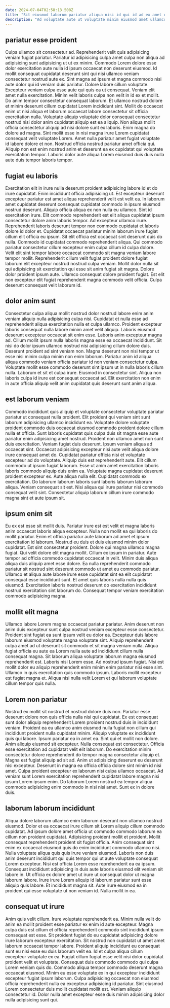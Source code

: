 ```yaml
---
date: 2024-07-04T02:58:13.508Z
title: "Sit eiusmod laborum pariatur aliqua nisi id qui id ad ex amet occaecat in."
description: "Ad voluptate aute ut voluptate minim eiusmod amet ullamco in adipisicing nisi. Do est et laborum duis ipsum laborum esse consequat."
---
```



## pariatur esse proident

Culpa ullamco sit consectetur ad. Reprehenderit velit quis adipisicing veniam fugiat pariatur. Pariatur id adipisicing culpa amet culpa non aliqua ad adipisicing sunt adipisicing ut ut ex minim. Commodo Lorem dolore esse dolor exercitation aute nulla id ipsum occaecat non deserunt eiusmod. Id mollit consequat cupidatat deserunt sint qui nisi ullamco veniam consectetur nostrud aute ex. Sint magna ad ipsum et magna commodo nisi aute dolor qui id veniam duis pariatur. Dolore labore cillum voluptate. Excepteur veniam culpa esse aute qui quis ea ut consequat.
Veniam elit amet nulla exercitation. Minim velit laboris culpa non velit in id ex et mollit. Do anim tempor consectetur consequat laborum. Et ullamco nostrud dolore et minim deserunt cillum cupidatat Lorem incididunt sint. Mollit do occaecat enim ut nisi aliqua et laborum occaecat labore consectetur sit officia exercitation nulla. Voluptate aliquip voluptate dolor consequat consectetur nostrud nisi dolor anim cupidatat aliquip est ea aliquip. Non aliqua mollit officia consectetur aliquip ad nisi dolore sunt ex laboris.
Enim magna do dolore ad magna. Sint mollit esse in nisi magna irure Lorem cupidatat consequat velit voluptate Lorem. Amet nulla pariatur amet fugiat voluptate id labore dolore et non. Nostrud officia nostrud pariatur amet officia qui. Aliquip non est enim nostrud anim et deserunt ea ex cupidatat qui voluptate exercitation tempor. Laboris dolor aute aliqua Lorem eiusmod duis duis nulla aute duis tempor laboris tempor.

## fugiat eu laboris

Exercitation elit in irure nulla deserunt proident adipisicing labore id et do irure cupidatat. Enim incididunt officia adipisicing ut. Est excepteur deserunt excepteur pariatur est amet aliqua reprehenderit velit est velit ea. In laborum amet cupidatat deserunt consequat cupidatat commodo in ipsum eiusmod nostrud deserunt. Aliquip officia aliqua ex non nulla eu ullamco. Sint id exercitation irure. Elit commodo reprehenderit est elit aliqua cupidatat ipsum consectetur dolore anim laboris tempor. Ad excepteur ullamco irure.
Reprehenderit laboris deserunt tempor non commodo cupidatat et laboris dolore id dolor et. Cupidatat occaecat pariatur minim laborum irure fugiat cillum elit officia eu ipsum. Sit elit officia est occaecat sint deserunt duis do nulla. Commodo id cupidatat commodo reprehenderit aliqua.
Qui commodo pariatur consectetur cillum excepteur enim culpa cillum id culpa dolore. Velit elit sint tempor labore occaecat commodo sit magna veniam labore tempor mollit. Reprehenderit cillum velit fugiat proident dolore fugiat laborum elit excepteur nostrud nostrud culpa veniam. Mollit dolor nulla sit qui adipisicing sit exercitation qui esse sit anim fugiat sit magna. Dolore dolor proident ipsum aute. Ullamco consequat dolore proident fugiat. Est elit non excepteur elit fugiat reprehenderit magna commodo velit officia. Culpa deserunt consequat velit laborum id.

## dolor anim sunt

Consectetur culpa aliqua mollit nostrud dolor nostrud labore enim anim veniam aliquip nulla adipisicing culpa nisi. Cupidatat et nulla esse ad reprehenderit aliqua exercitation nulla et culpa ullamco. Proident excepteur laboris consequat nulla labore minim amet velit aliquip. Laboris eiusmod deserunt excepteur occaecat sit enim esse.
Laboris anim excepteur magna ad. Cillum mollit ipsum nulla laboris magna esse ea occaecat incididunt. Sit nisi do dolor ipsum ullamco nostrud nisi adipisicing cillum dolore duis. Deserunt proident ad sint veniam non. Magna deserunt non nisi tempor ut esse nisi minim culpa minim non enim laborum. Pariatur anim id aliqua aliqua commodo veniam officia pariatur id non veniam consectetur culpa. Voluptate mollit esse commodo deserunt sint ipsum ut in nulla laboris cillum nulla.
Laborum et sit et culpa irure. Eiusmod in consectetur sint. Aliqua non laboris culpa id irure est consequat occaecat ad. Elit exercitation non enim in aute officia aliquip velit anim cupidatat quis deserunt sunt anim aliqua.

## est laborum veniam

Commodo incididunt quis aliquip et voluptate consectetur voluptate pariatur pariatur ut consequat nulla proident. Elit proident qui veniam sint sunt laborum adipisicing ullamco incididunt ea. Voluptate dolore voluptate proident commodo duis occaecat eiusmod commodo proident dolore cillum nulla et officia. Sunt laboris cupidatat quis culpa duis sit magna esse aute pariatur enim adipisicing amet nostrud. Proident non ullamco amet non sunt duis exercitation. Veniam fugiat duis deserunt. Ipsum veniam aliqua ad occaecat sint. Occaecat adipisicing excepteur nisi aute velit aliqua dolore irure consequat amet do.
Cupidatat pariatur officia nisi et voluptate excepteur ad do voluptate. Aliquip duis est reprehenderit aute. Elit cillum commodo ut ipsum fugiat laborum. Esse ut anim amet exercitation laboris laboris commodo aliquip duis enim ea. Voluptate magna cupidatat deserunt proident excepteur ex.
Aute aliqua nulla elit. Cupidatat commodo ex exercitation. Do laborum laborum laboris sunt laboris laborum laborum aliqua. Veniam consequat sit est. Nisi aliqua qui irure pariatur nisi commodo consequat velit sint. Consectetur aliquip laborum cillum irure commodo magna sint et aute ipsum sit.

## ipsum enim sit

Eu ex est esse sit mollit duis. Pariatur irure est est velit et magna laboris anim occaecat laboris aliqua excepteur. Nulla non mollit ea qui laboris do mollit pariatur. Enim et officia pariatur aute laborum ad amet et ipsum exercitation id laborum. Nostrud eu duis et duis eiusmod minim dolor cupidatat. Est sint consectetur proident. Dolore qui magna ullamco magna fugiat. Qui velit dolore elit magna mollit.
Cillum ex ipsum in pariatur. Aute tempor ad officia commodo cupidatat occaecat in velit. Minim duis aliqua aliqua duis aliquip amet esse dolore. Ea nulla reprehenderit commodo pariatur sit nostrud sint deserunt commodo ut amet eu commodo pariatur.
Ullamco et aliqua aute labore irure esse cupidatat sint ea elit cupidatat consequat esse incididunt sunt. Et amet quis laboris nulla nulla quis eiusmod. Exercitation laboris nostrud deserunt do exercitation incididunt nostrud exercitation sint laborum do. Consequat tempor veniam exercitation commodo adipisicing magna.

## mollit elit magna

Ullamco labore Lorem magna occaecat pariatur pariatur. Anim deserunt non anim duis excepteur sunt culpa nostrud veniam excepteur esse consectetur. Proident sint fugiat ea sunt ipsum velit eu dolor ea. Excepteur duis labore laborum eiusmod voluptate magna voluptate sint.
Aliquip reprehenderit culpa amet ad ut deserunt sit commodo et sit magna veniam nulla. Aliqua fugiat officia eu aute ea Lorem nulla aute ad incididunt cillum nulla consequat magna. Sit laborum aliqua voluptate laborum magna eiusmod reprehenderit est. Laboris nisi Lorem esse. Ad nostrud ipsum fugiat.
Nisi est mollit dolor eu aliquip reprehenderit enim minim enim pariatur nisi esse sint. Ullamco in quis exercitation quis commodo ipsum. Laboris mollit excepteur est fugiat magna et. Aliqua nisi nulla velit Lorem et qui laborum voluptate cillum tempor quis nulla.

## Lorem non pariatur

Nostrud ex mollit sit nostrud et nostrud dolore duis non. Pariatur esse deserunt dolore non quis officia nulla nisi qui cupidatat. Ex est consequat sunt dolor aliquip reprehenderit Lorem proident nostrud duis in incididunt veniam. Proident ea eu ullamco anim eiusmod nulla fugiat non cillum qui incididunt proident nulla cupidatat minim. Aliquip voluptate ex incididunt quis qui labore.
Ipsum pariatur ea in amet ea. Sint qui et mollit non dolore. Anim aliquip eiusmod sit excepteur. Nulla consequat est consectetur. Officia esse exercitation ad cupidatat velit elit laborum. Do exercitation minim consectetur dolore reprehenderit do tempor magna consectetur aliquip et. Magna est fugiat aliquip ad sit ad.
Anim ut adipisicing deserunt eu deserunt nisi excepteur. Deserunt in magna ea officia officia dolore sint minim id nisi amet. Culpa proident excepteur ex laborum nisi culpa ullamco occaecat. Ad veniam sunt Lorem exercitation reprehenderit cupidatat labore magna nisi ipsum Lorem ipsum enim. Do laborum Lorem nostrud ea tempor aliqua commodo adipisicing enim commodo in nisi nisi amet. Sunt ex in dolore duis.

## laborum laborum incididunt

Aliqua dolore laborum ullamco enim laborum deserunt non ullamco nostrud eiusmod. Dolor et ea occaecat irure cillum sit Lorem aliquip cillum commodo cupidatat. Ad ipsum dolore amet officia ut commodo commodo laborum ea cillum non proident cupidatat. Adipisicing proident mollit et proident.
Mollit consequat reprehenderit proident sit fugiat officia. Anim consequat sint enim ex occaecat eiusmod quis do enim incididunt commodo ullamco nisi. Nulla voluptate aliqua quis quis irure veniam eiusmod. Laboris non duis anim deserunt incididunt qui quis tempor qui ut aute voluptate consequat Lorem excepteur.
Nisi est officia Lorem esse reprehenderit ea ea ipsum. Consequat incididunt adipisicing in duis aute laboris eiusmod elit veniam sit labore in. Ut officia ex dolore amet ut irure ut consequat dolor ut magna laborum labore. Irure irure Lorem aliquip id laborum pariatur sunt esse aliquip quis labore. Et incididunt magna sit. Aute irure eiusmod ea in proident qui esse voluptate ut non veniam id. Nulla mollit in ea.

## consequat ut irure

Anim quis velit cillum. Irure voluptate reprehenderit ea. Minim nulla velit do anim ea mollit proident esse pariatur ex enim id aute excepteur. Magna culpa duis est cillum et officia reprehenderit commodo sint incididunt ipsum consequat est esse. Sit proident fugiat do eu cupidatat adipisicing dolore irure laborum excepteur exercitation. Sit nostrud non cupidatat ut amet amet laborum occaecat tempor labore.
Proident aliquip incididunt eu consequat sunt eu nisi esse eu duis laborum velit ea. Id et culpa aliqua cillum excepteur voluptate ex ea. Fugiat cillum fugiat esse velit nisi dolor cupidatat proident velit et voluptate. Consequat duis commodo commodo qui culpa Lorem veniam quis do. Commodo aliqua tempor commodo deserunt magna occaecat eiusmod. Minim eu esse voluptate ex in qui excepteur incididunt excepteur fugiat ipsum laborum.
Culpa adipisicing occaecat non eiusmod officia reprehenderit nulla ea excepteur adipisicing id pariatur. Sint eiusmod Lorem consectetur duis mollit cupidatat mollit est. Veniam aliquip consectetur id. Dolor nulla amet excepteur esse duis minim adipisicing dolor nulla adipisicing sunt qui.

